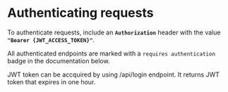 # Authenticating requests

To authenticate requests, include an **`Authorization`** header with the value **`"Bearer {JWT_ACCESS_TOKEN}"`**.

All authenticated endpoints are marked with a `requires authentication` badge in the documentation below.

JWT token can be accquired by using /api/login endpoint. It returns JWT token that expires in one hour.
